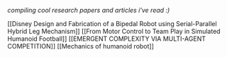 *compiling cool research papers and articles i've read :)*

[[Disney Design and Fabrication of a Bipedal Robot using Serial-Parallel Hybrid Leg Mechanism]]
[[From Motor Control to Team Play in Simulated Humanoid Football]]
[[EMERGENT COMPLEXITY VIA MULTI-AGENT COMPETITION]]
[[Mechanics of humanoid robot]]